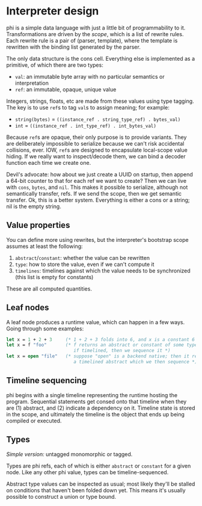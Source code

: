 # Interpreter design
phi is a simple data language with just a little bit of programmability to it.
Transformations are driven by the _scope_, which is a list of rewrite rules.
Each rewrite rule is a pair of (parser, template), where the template is
rewritten with the binding list generated by the parser.

The only data structure is the cons cell. Everything else is implemented as a
primitive, of which there are two types:

- `val`: an immutable byte array with no particular semantics or interpretation
- `ref`: an immutable, opaque, unique value

Integers, strings, floats, etc are made from these values using type tagging.
The key is to use `ref`s to tag `val`s to assign meaning; for example:

- `string(bytes)` = `((instance_ref . string_type_ref) . bytes_val)`
- `int`           = `((instance_ref . int_type_ref) . int_bytes_val)`

Because `ref`s are opaque, their only purpose is to provide variants. They are
deliberately impossible to serialize because we can't risk accidental
collisions, ever. IOW, `ref`s are designed to encapsulate local-scope value
hiding. If we really want to inspect/decode them, we can bind a decoder function
each time we create one.

Devil's advocate: how about we just create a UUID on startup, then append a
64-bit counter to that for each ref we want to create? Then we can live with
`cons`, `bytes`, and `nil`. This makes it possible to serialize, although not
semantically transfer, refs. If we send the scope, then we get semantic
transfer. Ok, this is a better system. Everything is either a cons or a string;
nil is the empty string.

## Value properties
You can define more using rewrites, but the interpreter's bootstrap scope
assumes at least the following:

1. `abstract`/`constant`: whether the value can be rewritten
2. `type`: how to store the value, even if we can't compute it
3. `timelines`: timelines against which the value needs to be synchronized (this
   list is empty for constants)

These are all computed quantities.

## Leaf nodes
A leaf node produces a runtime value, which can happen in a few ways. Going
through some examples:

```ocaml
let x = 1 + 2 + 3     (* 1 + 2 + 3 folds into 6, and x is a constant 6 *)
let x = f "foo"       (* f returns an abstract or constant of some type;
                         if timelined, then we sequence it *)
let x = open "file"   (* suppose "open" is a backend native; then it returns
                         a timelined abstract which we then sequence *)
```

## Timeline sequencing
phi begins with a single timeline representing the runtime hosting the program.
Sequential statements get consed onto that timeline when they are (1) abstract,
and (2) indicate a dependency on it. Timeline state is stored in the scope, and
ultimately the timeline is the object that ends up being compiled or executed.

## Types
_Simple version:_ untagged monomorphic or tagged.

Types are phi refs, each of which is either `abstract` or `constant` for a given
node. Like any other phi value, types can be timeline-sequenced.

Abstract type values can be inspected as usual; most likely they'll be stalled
on conditions that haven't been folded down yet. This means it's usually
possible to construct a union or type bound.
